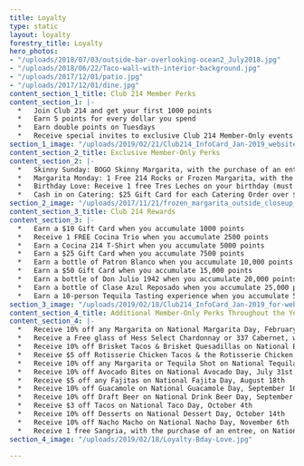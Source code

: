 ```yaml
---
title: Loyalty
type: static
layout: loyalty
forestry_title: Loyalty
hero_photos:
- "/uploads/2018/07/03/outside-bar-overlooking-ocean2_July2018.jpg"
- "/uploads/2018/06/22/Taco-wall-with-interior-background.jpg"
- "/uploads/2017/12/01/patio.jpg"
- "/uploads/2017/12/01/dine.jpg"
content_section_1_title: Club 214 Member Perks
content_section_1: |-
  *   Join Club 214 and get your first 1000 points
  *   Earn 5 points for every dollar you spend
  *   Earn double points on Tuesdays
  *   Receive special invites to exclusive Club 214 Member-Only events
section_1_image: "/uploads/2019/02/21/Club214_InfoCard_Jan-2019_website.jpg"
content_section_2_title: Exclusive Member-Only Perks
content_section_2: |-
  *   Skinny Sunday: BOGO Skinny Margarita, with the purchase of an entrée (limit 1 per person, per visit)
  *   Margarita Monday: 1 Free 214 Rocks or Frozen Margarita, with the purchase of an entrée (limit 1 per person, per visit & offer not valid with other offers)
  *   Birthday Love: Receive 1 free Tres Leches on your birthday (must enter bday on sign up)
  *   Cash in on Catering: $25 Gift Card for each Catering Order over $500
section_2_image: "/uploads/2017/11/21/frozen_margarita_outside_closeup_w_limes.jpg"
content_section_3_title: Club 214 Rewards
content_section_3: |-
  *   Earn a $10 Gift Card when you accumulate 1000 points
  *   Receive 1 FREE Cocina Trio when you accumulate 2500 points
  *   Earn a Cocina 214 T-Shirt when you accumulate 5000 points
  *   Earn a $25 Gift Card when you accumulate 7500 points
  *   Earn a bottle of Patron Blanco when you accumulate 10,000 points
  *   Earn a $50 Gift Card when you accumulate 15,000 points
  *   Earn a bottle of Don Julio 1942 when you accumulate 20,000 points
  *   Earn a bottle of Clase Azul Reposado when you accumulate 25,000 points
  *   Earn a 10-person Tequila Tasting experience when you accumulate 50,000 points
section_3_image: "/uploads/2019/02/18/Club214_InfoCard_Jan-2019_for-website-2.jpg"
content_section_4_title: Additional Member-Only Perks Throughout the Year
content_section_4: |-
  *   Receive 10% off any Margarita on National Margarita Day, February 22nd
  *   Receive a Free glass of Hess Select Chardonnay or 337 Cabernet, with purchase of an entree, on National Wine Day, May 25th
  *   Receive 10% off Brisket Tacos & Brisket Quesadillas on National Brisket Day, May 28th
  *   Receive $5 off Rotisserie Chicken Tacos & the Rotisserie Chicken Entree on National Rotisserie Chicken Day, June 2nd
  *   Receive 10% off any Margarita or Tequila Shot on National Tequila Day, July 24th
  *   Receive 10% off Avocado Bites on National Avocado Day, July 31st
  *   Receive $5 off any Fajitas on National Fajita Day, August 18th
  *   Receive 10% off Guacamole on National Guacamole Day, September 16th
  *   Receive 10% off Draft Beer on National Drink Beer Day, September 28th
  *   Receive $3 off Tacos on National Taco Day, October 4th
  *   Receive 10% off Desserts on National Dessert Day, October 14th
  *   Receive 10% off Nacho Macho on National Nacho Day, November 6th
  *   Receive 1 free Sangria, with the purchase of an entree, on National Sangria Day, December 20th
section_4_image: "/uploads/2019/02/18/Loyalty-Bday-Love.jpg"

---
```

